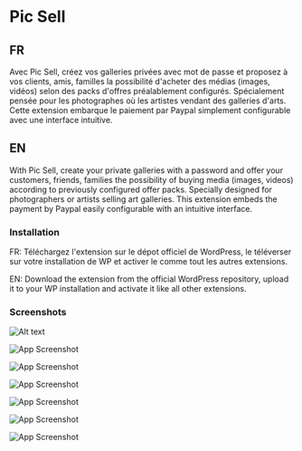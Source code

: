 
# Pic Sell

## FR

Avec Pic Sell, créez vos galleries privées avec mot de passe et proposez à vos clients, amis, familles la possibilité d'acheter des médias (images, vidéos) selon des packs d'offres préalablement configurés.
Spécialement pensée pour les photographes où les artistes vendant des galleries d'arts. Cette extension embarque le paiement par Paypal simplement configurable avec une interface intuitive.


## EN

With Pic Sell, create your private galleries with a password and offer your customers, friends, families the possibility of buying media (images, videos) according to previously configured offer packs. Specially designed for photographers or artists selling art galleries. This extension embeds the payment by Paypal easily configurable with an intuitive interface.
### Installation

FR: Téléchargez l'extension sur le dépot officiel de WordPress, le téléverser sur votre installation de WP et activer le comme tout les autres extensions.

EN: Download the extension from the official WordPress repository, upload it to your WP installation and activate it like all other extensions.   
### Screenshots

![Alt text](https://i.ibb.co/4WkHstC/2022-05-17-15-26-51-Window.png "Optional title")

![App Screenshot](https://i.ibb.co/0Y8f2rw/2022-05-17-15-28-49-Window.png)

![App Screenshot](https://i.ibb.co/0VPhhBP/2022-05-17-15-32-32-Window.png)

![App Screenshot](https://i.ibb.co/X2qRh74/2022-05-17-15-33-40-Window.png)

![App Screenshot](https://i.ibb.co/WFbwXKR/2022-05-17-15-34-28-Window.png)

![App Screenshot](https://i.ibb.co/mJQwPxn/2022-05-17-15-34-52-Window.png)

![App Screenshot](https://i.ibb.co/fVWRfrM/2022-05-17-15-35-13-Window.png)
